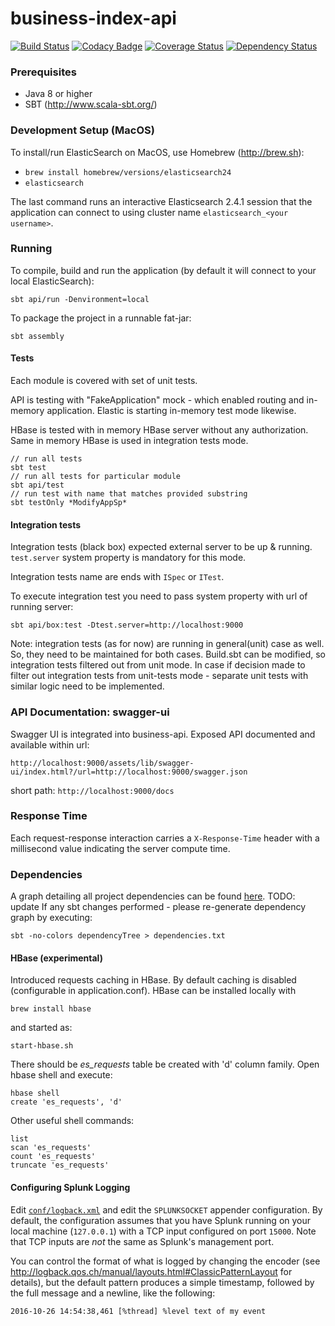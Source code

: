 
# business-index-api
[![Build Status](https://travis-ci.org/ONSdigital/business-index-api.svg?branch=develop)](https://travis-ci.org/ONSdigital/business-index-api) [![Codacy Badge](https://api.codacy.com/project/badge/Grade/75fd2f255d07447a9cd73fb9eb8381f1)](https://www.codacy.com/app/ONSDigital/business-index-api?utm_source=github.com&utm_medium=referral&utm_content=ONSdigital/business-index-api&utm_campaign=badger) [![Coverage Status](https://coveralls.io/repos/github/ONSdigital/business-index-api/badge.svg?branch=develop)](https://coveralls.io/github/ONSdigital/business-index-api?branch=develop) [![Dependency Status](https://www.versioneye.com/user/projects/58e23bf2d6c98d00417476cc/badge.svg?style=flat-square)](https://www.versioneye.com/user/projects/58e23bf2d6c98d00417476cc)

### Prerequisites

* Java 8 or higher
* SBT (http://www.scala-sbt.org/)

### Development Setup (MacOS)

To install/run ElasticSearch on MacOS, use Homebrew (http://brew.sh):

- `brew install homebrew/versions/elasticsearch24`
- `elasticsearch`

The last command runs an interactive Elasticsearch 2.4.1 session that the application can connect to using cluster name
`elasticsearch_<your username>`. 

### Running

To compile, build and run the application (by default it will connect to your local ElasticSearch):

```shell
sbt api/run -Denvironment=local
```

To package the project in a runnable fat-jar:

```shell
sbt assembly
```

#### Tests

Each module is covered with set of unit tests.

API is testing with "FakeApplication" mock - which enabled routing and in-memory application.
Elastic is starting in-memory test mode likewise. 

HBase is tested with in memory HBase server without any authorization.
Same in memory HBase is used in integration tests mode.

```shell
// run all tests
sbt test
// run all tests for particular module
sbt api/test
// run test with name that matches provided substring
sbt testOnly *ModifyAppSp*
```


#### Integration tests
 
Integration tests (black box) expected external server to be up & running.
`test.server` system property is mandatory for this mode.

Integration tests name are ends with `ISpec` or `ITest`.

To execute integration test you need to pass system property with url of running server:

```sbt api/box:test -Dtest.server=http://localhost:9000```

Note: integration tests (as for now) are running in general(unit) case as well. 
So, they need to be maintained for both cases. Build.sbt can be modified, so integration tests filtered out from unit mode.
In case if decision made to filter out integration tests from unit-tests mode - separate unit tests with similar logic need to be implemented.

### API Documentation: swagger-ui

Swagger UI is integrated into business-api. Exposed API documented and available within url:
 
 ``` http://localhost:9000/assets/lib/swagger-ui/index.html?/url=http://localhost:9000/swagger.json ```

short path:
 ``` http://localhost:9000/docs ```

### Response Time

Each request-response interaction carries a `X-Response-Time` header with a millisecond value indicating the server
compute time.

### Dependencies

A graph detailing all project dependencies can be found [here](dependencies.txt). TODO: update
If any sbt changes performed - please re-generate dependency graph by executing:
```shell
sbt -no-colors dependencyTree > dependencies.txt
```

#### HBase (experimental)

Introduced requests caching in HBase. By default caching is disabled (configurable in application.conf).
HBase can be installed locally with
```shell
brew install hbase
```
and started as:
```shell
start-hbase.sh
```

There should be *es_requests* table be created with 'd' column family.
Open hbase shell and execute:

```shell
hbase shell
create 'es_requests', 'd'
```

Other useful shell commands:

```shell
list
scan 'es_requests'
count 'es_requests'
truncate 'es_requests'
```

#### Configuring Splunk Logging

Edit [`conf/logback.xml`](conf/logback.xml) and edit the `SPLUNKSOCKET` appender configuration. By default, 
the configuration assumes that you have Splunk running on your local machine (`127.0.0.1`) with a TCP input configured
on port `15000`. Note that TCP inputs are *not* the same as Splunk's management port.

You can control the format of what is logged by changing the encoder 
(see http://logback.qos.ch/manual/layouts.html#ClassicPatternLayout for details), but the default pattern produces 
a simple timestamp, followed by the full message and a newline, like the following:

```
2016-10-26 14:54:38,461 [%thread] %level text of my event
```
